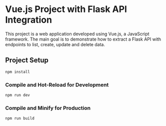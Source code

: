 # Vue.js Project with Flask API Integration

This project is a web application developed using Vue.js, a JavaScript framework. The main goal is to demonstrate how to extract a Flask API with endpoints to list, create, update and delete data.


## Project Setup

```sh
npm install
```

### Compile and Hot-Reload for Development

```sh
npm run dev
```

### Compile and Minify for Production

```sh
npm run build
```

